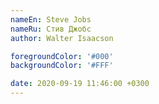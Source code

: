 ```yaml
---
nameEn: Steve Jobs
nameRu: Стив Джобс
author: Walter Isaacson

foregroundColor: '#000'
backgroundColor: '#FFF'

date: 2020-09-19 11:46:00 +0300
---
```

